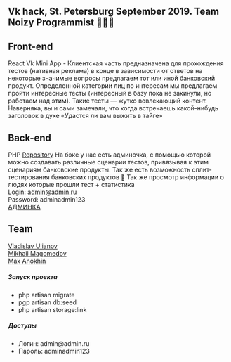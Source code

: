 ## Vk hack, St. Petersburg September 2019. Team Noizy Programmist 🐶🦊🐥

## Front-end
React Vk Mini App - Клиентская часть предназначена для прохождения тестов (нативная реклама) в конце в зависимости от ответов на некоторые значимые вопросы предлагаем тот или иной банковский продукт. Определенной категории лиц по интересам мы предлагаем пройти интересные тесты (интересный в базу пока не закинули, но работаем над этим).
Такие тесты — жутко вовлекающий контент. Наверняка, вы и сами замечали, что когда встречаешь какой-нибудь заголовок в духе «Удастся ли вам выжить в тайге»

## Back-end

PHP [Repository](https://github.com/MichaelMagomedov/vk_hack)
На бэке у нас есть админочка, с помощью которой можно создавать различные сценарии тестов, привязывая к этим сценариям банковские продукты. Так же есть возможность сплит-тестирования банковских продуктов 🐶
Так же просмотр информации о людях которые прошли тест + статистика <br>
Login: admin@admin.ru <br>
Password: adminadmin123 <br>
[АДМИНКА](http://demo18.alpha.vkhackathon.com/admin) <br>

## Team

[Vladislav Ulianov](https://www.facebook.com/etovladislav) <br>
[Mikhail Magomedov](https://www.facebook.com/magomedov.michael) <br>
[Max Anokhin](https://vk.com/anokhin.maxim) <br>


<h5>Запуск проекта </h5>
<ul>
    <li>php artisan migrate</li>
    <li>pgp artisan db:seed</li>
    <li>php artisan storage:link</li>
</ul>
<h5>Доступы</h5>
<ul>
<li>Логин: admin@admin.ru</li>
<li>Пароль: adminadmin123</li>
</ul>
